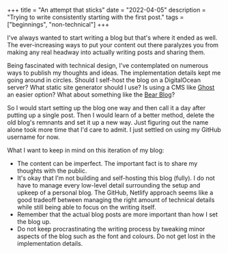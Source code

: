 +++
title = "An attempt that sticks"
date = "2022-04-05"
description = "Trying to write consistently starting with the first post."
tags = ["beginnings", "non-technical"]
+++

I've always wanted to start writing a blog but that's where it ended as well. The ever-increasing ways to put your content out there paralyzes you from making any real headway into actually writing posts and sharing them. 

Being fascinated with technical design, I've contemplated on numerous ways to publish my thoughts and ideas. The implementation details kept me going around in circles. Should I self-host the blog on a DigitalOcean server? What static site generator should I use? Is using a CMS like [Ghost](https://ghost.org/) an easier option? What about something like the [Bear Blog](https://bearblog.dev/)?
 
So I would start setting up the blog one way and then call it a day after putting up a single post. Then I would learn of a better method, delete the old blog's remnants and set it up a new way. Just figuring out the name alone took more time that I'd care to admit. I just settled on using my GitHub username for now.

What I want to keep in mind on this iteration of my blog: 
- The content can be imperfect. The important fact is to share my thoughts with the public.
- It's okay that I'm not building and self-hosting this blog (fully). I do not have to manage every low-level detail surrounding the setup and upkeep of a personal blog. The GitHub, Netlify approach seems like a good tradeoff between managing the right amount of technical details while still being able to focus on the writing itself.
- Remember that the actual blog posts are more important than how I set the blog up.
- Do not keep procrastinating the writing process by tweaking minor aspects of the blog such as the font and colours. Do not get lost in the implementation details.
